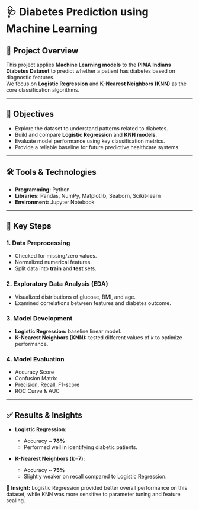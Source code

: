 # 🩺 Diabetes Prediction using Machine Learning  

## 📌 Project Overview  
This project applies **Machine Learning models** to the **PIMA Indians Diabetes Dataset** to predict whether a patient has diabetes based on diagnostic features.  
We focus on **Logistic Regression** and **K-Nearest Neighbors (KNN)** as the core classification algorithms.  

---

## 🎯 Objectives  
- Explore the dataset to understand patterns related to diabetes.  
- Build and compare **Logistic Regression** and **KNN models**.  
- Evaluate model performance using key classification metrics.  
- Provide a reliable baseline for future predictive healthcare systems.  

---

## 🛠️ Tools & Technologies  
- **Programming:** Python  
- **Libraries:** Pandas, NumPy, Matplotlib, Seaborn, Scikit-learn  
- **Environment:** Jupyter Notebook

---

## 🔎 Key Steps  

### 1. Data Preprocessing  
- Checked for missing/zero values.  
- Normalized numerical features.  
- Split data into **train** and **test** sets.  

### 2. Exploratory Data Analysis (EDA)  
- Visualized distributions of glucose, BMI, and age.  
- Examined correlations between features and diabetes outcome.  

### 3. Model Development  
- **Logistic Regression:** baseline linear model.  
- **K-Nearest Neighbors (KNN):** tested different values of *k* to optimize performance.  

### 4. Model Evaluation  
- Accuracy Score  
- Confusion Matrix  
- Precision, Recall, F1-score  
- ROC Curve & AUC  

---

## ✅ Results & Insights  
- **Logistic Regression:**  
  - Accuracy ~ **78%**  
  - Performed well in identifying diabetic patients.  

- **K-Nearest Neighbors (k=7):**  
  - Accuracy ~ **75%**  
  - Slightly weaker on recall compared to Logistic Regression.  

📌 **Insight:** Logistic Regression provided better overall performance on this dataset, while KNN was more sensitive to parameter tuning and feature scaling.  
